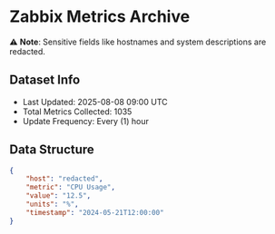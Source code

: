 # Zabbix Metrics Archive

⚠️ **Note**: Sensitive fields like hostnames and system descriptions are redacted.

## Dataset Info
- Last Updated: 2025-08-08 09:00 UTC
- Total Metrics Collected: 1035
- Update Frequency: Every (1) hour

## Data Structure
```json
{
    "host": "redacted",
    "metric": "CPU Usage",
    "value": "12.5",
    "units": "%",
    "timestamp": "2024-05-21T12:00:00"
}
```
